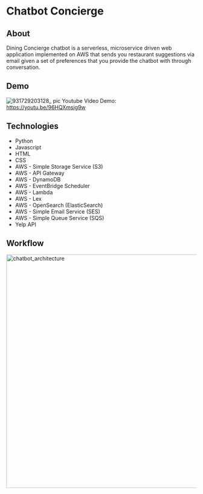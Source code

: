 # Chatbot Concierge #

## About ##

Dining Concierge chatbot is a serverless, microservice driven web application implemented on AWS that sends you restaurant suggestions via email given a set of preferences that you provide the chatbot with through conversation.

## Demo ##

![931729203128_ pic](https://github.com/user-attachments/assets/998cc00c-caf6-4464-a52b-f783936f7732)
Youtube Video Demo: https://youtu.be/96HQXmsig9w

## Technologies ##

- Python
- Javascript
- HTML
- CSS
- AWS - Simple Storage Service (S3)
- AWS - API Gateway
- AWS - DynamoDB
- AWS - EventBridge Scheduler
- AWS - Lambda
- AWS - Lex
- AWS - OpenSearch (ElasticSearch)
- AWS - Simple Email Service (SES)
- AWS - Simple Queue Service (SQS)
- Yelp API

## Workflow ##

<img width="618" alt="chatbot_architecture" src="https://github.com/user-attachments/assets/e7c6a1cb-c15f-4a19-bd74-26ad56042d99">




